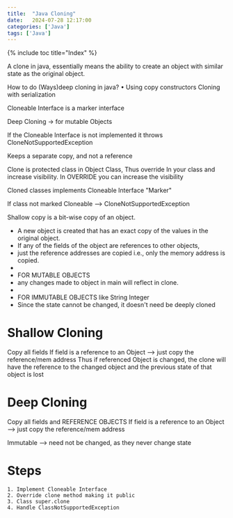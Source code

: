 ```yaml
---
title:  "Java Cloning"
date:   2024-07-28 12:17:00
categories: ['Java']
tags: ['Java']
---
```


{% include toc title="Index" %}

A clone in java, essentially means the ability to create an object with similar state as the original object.

How to do (Ways)deep cloning in java?
• Using copy constructors
Cloning with serialization


Cloneable Interface is a marker interface

Deep Cloning -> for mutable Objects

If the Cloneable Interface is not implemented it throws CloneNotSupportedException

Keeps a separate copy, and not a reference

Clone is protected class in Object Class, Thus override
In your class and increase visibility. In OVERRIDE you can increase the visibility

Cloned classes implements Cloneable Interface "Marker"

If class not marked Cloneable --> CloneNotSupportedException

Shallow copy is a bit-wise copy of an object.
* A new object is created that has an exact copy of the values in the original object.
* If any of the fields of the object are references to other objects,
* just the reference addresses are copied i.e., only the memory address is copied.
*
* FOR MUTABLE OBJECTS
* any changes made to object in main will reflect in clone.
*
* FOR IMMUTABLE OBJECTS like String Integer
* Since the state cannot be changed, it doesn't need be deeply cloned


# Shallow Cloning

Copy all fields
If field is a reference to an Object --> just copy the reference/mem address
Thus if referenced Object is changed, the clone will have the reference to the changed object and the previous state of that object is lost


# Deep Cloning

Copy all fields and REFERENCE OBJECTS
If field is a reference to an Object --> just copy the reference/mem address

Immutable --> need not be changed, as they never change state

# Steps
	1. Implement Cloneable Interface 
	2. Override clone method making it public
	3. Class super.clone
	4. Handle ClassNotSupportedException
